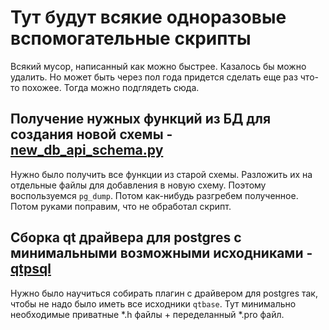 # Тут будут всякие одноразовые вспомогательные скрипты

Всякий мусор, написанный как можно быстрее.
Казалось бы можно удалить. Но может быть через пол года придется сделать еще раз 
что-то похожее. Тогда можно подглядеть сюда.

## Получение нужных функций из БД для создания новой схемы - [new_db_api_schema.py](./new_db_api_schema.py)

Нужно было получить все функции из старой схемы. Разложить их на отдельные файлы для добавления 
в новую схему. Поэтому воспользуемся `pg_dump`. Потом как-нибудь разгребем полученное. 
Потом руками поправим, что не обработал скрипт.

## Сборка qt драйвера для postgres c минимальными возможными исходниками - [qtpsql](./qtpsql/)

Нужно было научиться собирать плагин с драйвером для postgres так, чтобы не надо было иметь все исходники 
`qtbase`. Тут минимально необходимые приватные *.h файлы + переделанный *.pro файл. 


